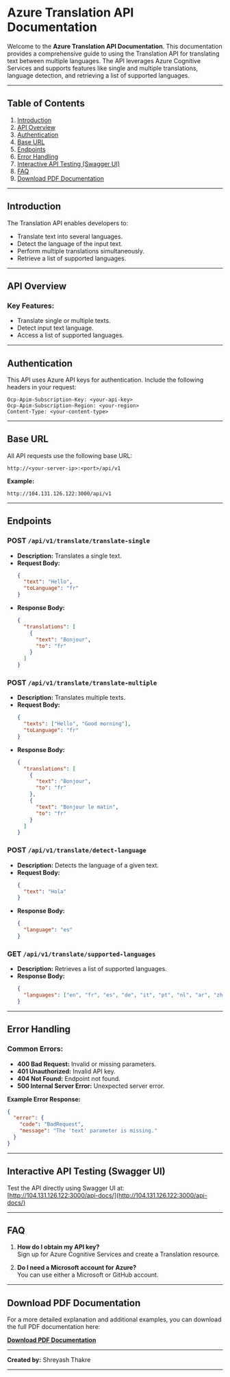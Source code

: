 # Azure Translation API Documentation

Welcome to the **Azure Translation API Documentation**. This documentation provides a comprehensive guide to using the Translation API for translating text between multiple languages. The API leverages Azure Cognitive Services and supports features like single and multiple translations, language detection, and retrieving a list of supported languages.

---

## Table of Contents

1. [Introduction](#introduction)  
2. [API Overview](#api-overview)  
3. [Authentication](#authentication)  
4. [Base URL](#base-url)  
5. [Endpoints](#endpoints)  
6. [Error Handling](#error-handling)  
7. [Interactive API Testing (Swagger UI)](#interactive-api-testing-swagger-ui)   
8. [FAQ](#faq)
9. [Download PDF Documentation](#download-pdf-documentation)

---

## Introduction

The Translation API enables developers to:
- Translate text into several languages.
- Detect the language of the input text.
- Perform multiple translations simultaneously.
- Retrieve a list of supported languages.

---

## API Overview

### Key Features:
- Translate single or multiple texts.
- Detect input text language.
- Access a list of supported languages.

---

## Authentication

This API uses Azure API keys for authentication. Include the following headers in your request:

```http
Ocp-Apim-Subscription-Key: <your-api-key>
Ocp-Apim-Subscription-Region: <your-region>
Content-Type: <your-content-type>
```
---

## Base URL

All API requests use the following base URL:

```plaintext
http://<your-server-ip>:<port>/api/v1
```

**Example:**
```plaintext
http://104.131.126.122:3000/api/v1
```

---

## Endpoints

### **POST** `/api/v1/translate/translate-single`
- **Description:** Translates a single text.
- **Request Body:**
    ```json
    {
      "text": "Hello",
      "toLanguage": "fr"
    }
    ```
- **Response Body:**
    ```json
    {
      "translations": [
        {
          "text": "Bonjour",
          "to": "fr"
        }
      ]
    }
    ```

### **POST** `/api/v1/translate/translate-multiple`
- **Description:** Translates multiple texts.
- **Request Body:**
    ```json
    {
      "texts": ["Hello", "Good morning"],
      "toLanguage": "fr"
    }
    ```
- **Response Body:**
    ```json
    {
      "translations": [
        {
          "text": "Bonjour",
          "to": "fr"
        },
        {
          "text": "Bonjour le matin",
          "to": "fr"
        }
      ]
    }
    ```

### **POST** `/api/v1/translate/detect-language`
- **Description:** Detects the language of a given text.
- **Request Body:**
    ```json
    {
      "text": "Hola"
    }
    ```
- **Response Body:**
    ```json
    {
      "language": "es"
    }
    ```

### **GET** `/api/v1/translate/supported-languages`
- **Description:** Retrieves a list of supported languages.
- **Response Body:**
    ```json
    {
      "languages": ["en", "fr", "es", "de", "it", "pt", "nl", "ar", "zh", "ja"]
    }
    ```
---

## Error Handling

### Common Errors:
- **400 Bad Request:** Invalid or missing parameters.
- **401 Unauthorized:** Invalid API key.
- **404 Not Found:** Endpoint not found.
- **500 Internal Server Error:** Unexpected server error.

**Example Error Response:**
```json
{
  "error": {
    "code": "BadRequest",
    "message": "The 'text' parameter is missing."
  }
}
```

---

## Interactive API Testing (Swagger UI)

Test the API directly using Swagger UI at:  
[http://104.131.126.122:3000/api-docs/](http://104.131.126.122:3000/api-docs/)

---

## FAQ

1. **How do I obtain my API key?**  
   Sign up for Azure Cognitive Services and create a Translation resource.

2. **Do I need a Microsoft account for Azure?**  
   You can use either a Microsoft or GitHub account.  
--- 

## Download PDF Documentation

For a more detailed explanation and additional examples, you can download the full PDF documentation here:

[**Download PDF Documentation**](./docs/Azure_Translation_Api_Doc.pdf)


---

**Created by:** Shreyash Thakre

---
